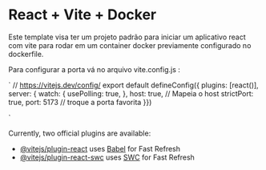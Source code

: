 # React + Vite + Docker

Este template visa ter um projeto padrão para iniciar um aplicativo react com vite para rodar em um container docker previamente configurado no dockerfile.

Para configurar a porta vá no arquivo vite.config.js :

`
// https://vitejs.dev/config/
export default defineConfig({
  plugins: [react()],
  server: {
    watch: {
      usePolling: true,
    },
    host: true, // Mapeia o host
    strictPort: true,
    port: 5173 // troque a porta favorita
}})


`

Currently, two official plugins are available:

- [@vitejs/plugin-react](https://github.com/vitejs/vite-plugin-react/blob/main/packages/plugin-react/README.md) uses [Babel](https://babeljs.io/) for Fast Refresh
- [@vitejs/plugin-react-swc](https://github.com/vitejs/vite-plugin-react-swc) uses [SWC](https://swc.rs/) for Fast Refresh

